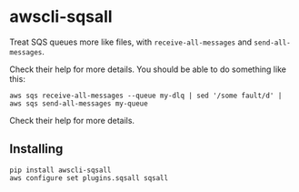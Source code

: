 awscli-sqsall
=============

Treat SQS queues more like files, with `receive-all-messages` and
`send-all-messages`.

Check their help for more details. You should be able to do something like this:
```
aws sqs receive-all-messages --queue my-dlq | sed '/some fault/d' | aws sqs send-all-messages my-queue
```

Check their help for more details.

Installing
----------
```
pip install awscli-sqsall
aws configure set plugins.sqsall sqsall
```
